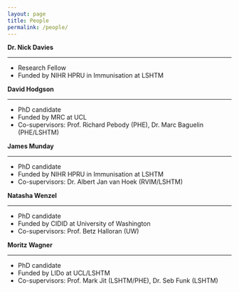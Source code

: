 ```yaml
---
layout: page
title: People
permalink: /people/
---
```


<div markdown="1" class="people">

**Dr. Nick Davies**

*****

- Research Fellow
- Funded by NIHR HPRU in Immunisation at LSHTM



**David Hodgson**

*****

- PhD candidate
- Funded by MRC at UCL
- Co-supervisors: Prof. Richard Pebody (PHE), Dr. Marc Baguelin (PHE/LSHTM)



**James Munday**

*****

- PhD candidate
- Funded by NIHR HPRU in Immunisation at LSHTM
- Co-supervisors: Dr. Albert Jan van Hoek (RVIM/LSHTM)

**Natasha Wenzel**

*****

- PhD candidate
- Funded by CIDID at University of Washington
- Co-supervisors: Prof. Betz Halloran (UW)

**Moritz Wagner**

*****

- PhD candidate
- Funded by LIDo at UCL/LSHTM
- Co-supervisors: Prof. Mark Jit (LSHTM/PHE), Dr. Seb Funk (LSHTM)


</div>